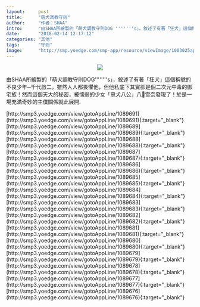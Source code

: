 ```yaml
---
layout:     post
title:      "萌犬调教守则"
author:     "作者：SHAA"
intro:      "由SHAA所繪製的「萌犬調教守則DOG''''''''s」，敘述了有著「狂犬」這個稱號的不良少年─千代啟二，雖然人人都畏懼他，但他私底下其實卻是個二次元中毒的御宅族！然而這個天大的秘密，被懦弱的少女「忠犬八公」八雪奈發現了！於是一場充滿奇妙的主僕關係就此展開."
date:       "2018-02-14 12:17:12"
categories: "其他"
tags:       "守则"
image:      "http://smp.yoedge.com/smp-app/resource/viewImage/1003025appline.png"
---
```

<div style="text-align: center">
<p><img src="http://smp.yoedge.com/smp-app/resource/viewImage/1003025appline.png"/></p>
</div>
<p class="post-meta">
<span>由SHAA所繪製的「萌犬調教守則DOG''''''''s」，敘述了有著「狂犬」這個稱號的不良少年─千代啟二，雖然人人都畏懼他，但他私底下其實卻是個二次元中毒的御宅族！然而這個天大的秘密，被懦弱的少女「忠犬八公」八雪奈發現了！於是一場充滿奇妙的主僕關係就此展開.</span>
</p>
[http://smp3.yoedge.com/view/gotoAppLine/1089691](http://smp3.yoedge.com/view/gotoAppLine/1089691){:target="_blank"}
[http://smp3.yoedge.com/view/gotoAppLine/1089689](http://smp3.yoedge.com/view/gotoAppLine/1089689){:target="_blank"}
[http://smp3.yoedge.com/view/gotoAppLine/1089688](http://smp3.yoedge.com/view/gotoAppLine/1089688){:target="_blank"}
[http://smp3.yoedge.com/view/gotoAppLine/1089687](http://smp3.yoedge.com/view/gotoAppLine/1089687){:target="_blank"}
[http://smp3.yoedge.com/view/gotoAppLine/1089686](http://smp3.yoedge.com/view/gotoAppLine/1089686){:target="_blank"}
[http://smp3.yoedge.com/view/gotoAppLine/1089685](http://smp3.yoedge.com/view/gotoAppLine/1089685){:target="_blank"}
[http://smp3.yoedge.com/view/gotoAppLine/1089684](http://smp3.yoedge.com/view/gotoAppLine/1089684){:target="_blank"}
[http://smp3.yoedge.com/view/gotoAppLine/1089683](http://smp3.yoedge.com/view/gotoAppLine/1089683){:target="_blank"}
[http://smp3.yoedge.com/view/gotoAppLine/1089682](http://smp3.yoedge.com/view/gotoAppLine/1089682){:target="_blank"}
[http://smp3.yoedge.com/view/gotoAppLine/1089681](http://smp3.yoedge.com/view/gotoAppLine/1089681){:target="_blank"}
[http://smp3.yoedge.com/view/gotoAppLine/1089680](http://smp3.yoedge.com/view/gotoAppLine/1089680){:target="_blank"}
[http://smp3.yoedge.com/view/gotoAppLine/1089679](http://smp3.yoedge.com/view/gotoAppLine/1089679){:target="_blank"}
[http://smp3.yoedge.com/view/gotoAppLine/1089678](http://smp3.yoedge.com/view/gotoAppLine/1089678){:target="_blank"}
[http://smp3.yoedge.com/view/gotoAppLine/1089677](http://smp3.yoedge.com/view/gotoAppLine/1089677){:target="_blank"}
[http://smp3.yoedge.com/view/gotoAppLine/1089676](http://smp3.yoedge.com/view/gotoAppLine/1089676){:target="_blank"}


